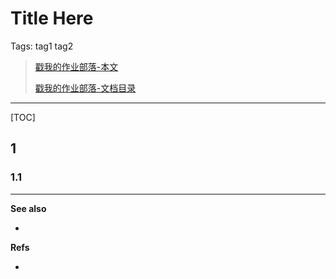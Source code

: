 # Title Here

Tags: tag1 tag2

> [戳我的作业部落-本文][this]
>
> [戳我的作业部落-文档目录](https://github.com/district10/brain/tree/master/_data/zybuluo)

---

[TOC]

## 1

### 1.1


---

**See also**

*


**Refs**

*


[this]: url